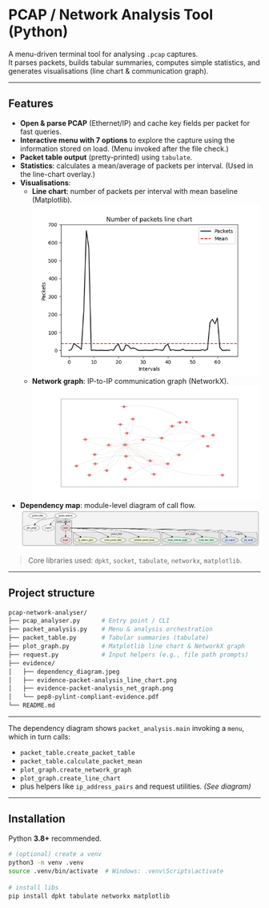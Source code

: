 # PCAP / Network Analysis Tool (Python)

A menu-driven terminal tool for analysing `.pcap` captures.  
It parses packets, builds tabular summaries, computes simple statistics, and generates visualisations (line chart & communication graph).

---

## Features

- **Open & parse PCAP** (Ethernet/IP) and cache key fields per packet for fast queries.
- **Interactive menu with 7 options** to explore the capture using the information stored on load. (Menu invoked after the file check.)
- **Packet table output** (pretty-printed) using `tabulate`.
- **Statistics**: calculates a mean/average of packets per interval. (Used in the line-chart overlay.)  
- **Visualisations**:
  - **Line chart**: number of packets per interval with mean baseline (Matplotlib).  
    ![Packets line chart](evidence/evidence-packet-analysis_line_chart.png)
  - **Network graph**: IP-to-IP communication graph (NetworkX).  
    ![Network graph](evidence/evidence-packet-analysis_net_graph.png)
- **Dependency map**: module-level diagram of call flow.  
  ![Dependency diagram](evidence/dependency_diagram.png)

> Core libraries used: `dpkt`, `socket`, `tabulate`, `networkx`, `matplotlib`.

---

## Project structure

```bash
pcap-network-analyser/
├── pcap_analyser.py      # Entry point / CLI
├── packet_analysis.py    # Menu & analysis orchestration
├── packet_table.py       # Tabular summaries (tabulate)
├── plot_graph.py         # Matplotlib line chart & NetworkX graph
├── request.py            # Input helpers (e.g., file path prompts)
├── evidence/
│   ├── dependency_diagram.jpeg
│   ├── evidence-packet-analysis_line_chart.png
│   ├── evidence-packet-analysis_net_graph.png
│   └── pep8-pylint-compliant-evidence.pdf
└── README.md
```

---

The dependency diagram shows `packet_analysis.main` invoking a `menu`, which in turn calls:
- `packet_table.create_packet_table`
- `packet_table.calculate_packet_mean`
- `plot_graph.create_network_graph`
- `plot_graph.create_line_chart`
- plus helpers like `ip_address_pairs` and request utilities. *(See diagram)*

---

## Installation

Python **3.8+** recommended.

```bash
# (optional) create a venv
python3 -m venv .venv
source .venv/bin/activate  # Windows: .venv\Scripts\activate

# install libs
pip install dpkt tabulate networkx matplotlib
```

